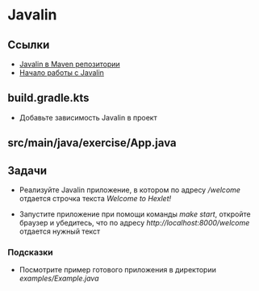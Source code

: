 # Javalin

## Ссылки

* [Javalin в Maven репозитории](https://mvnrepository.com/artifact/io.javalin/javalin/5.6.1)
* [Начало работы с Javalin](https://javalin.io/documentation#getting-started)

## build.gradle.kts

* Добавьте зависимость Javalin в проект

## src/main/java/exercise/App.java

## Задачи

* Реализуйте Javalin приложение, в котором по адресу */welcome* отдается строчка текста *Welcome to Hexlet!*

* Запустите приложение при помощи команды *make start*, откройте браузер и убедитесь, что по адресу *http://localhost:8000/welcome* отдается нужный текст

### Подсказки

* Посмотрите пример готового приложения в директории *examples/Example.java*
